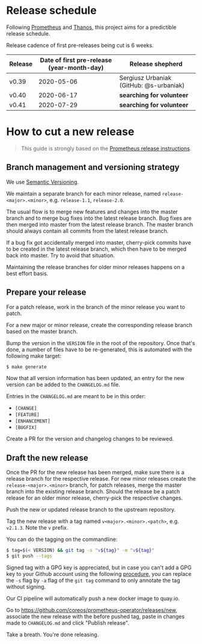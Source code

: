 # Release schedule

Following [Prometheus](https://github.com/prometheus/prometheus/blob/master/RELEASE.md) and [Thanos](https://github.com/thanos-io/thanos/blob/master/docs/release-process.md), this project aims for a predictible release schedule.

Release cadence of first pre-releases being cut is 6 weeks.

| Release | Date of first pre-release (year-month-day) | Release shepherd                            |
|---------|--------------------------------------------|---------------------------------------------|
| v0.39   | 2020-05-06                                 | Sergiusz Urbaniak (GitHub: @s-urbaniak)     |
| v0.40   | 2020-06-17                                 | **searching for volunteer**                 |
| v0.41   | 2020-07-29                                 | **searching for volunteer**                 |

# How to cut a new release

> This guide is strongly based on the [Prometheus release instructions](https://github.com/prometheus/prometheus/wiki/HOWTO-cut-a-new-release).

## Branch management and versioning strategy

We use [Semantic Versioning](http://semver.org/).

We maintain a separate branch for each minor release, named `release-<major>.<minor>`, e.g. `release-1.1`, `release-2.0`.

The usual flow is to merge new features and changes into the master branch and to merge bug fixes into the latest release branch. Bug fixes are then merged into master from the latest release branch. The master branch should always contain all commits from the latest release branch.

If a bug fix got accidentally merged into master, cherry-pick commits have to be created in the latest release branch, which then have to be merged back into master. Try to avoid that situation.

Maintaining the release branches for older minor releases happens on a best effort basis.

## Prepare your release

For a patch release, work in the branch of the minor release you want to patch.

For a new major or minor release, create the corresponding release branch based on the master branch.

Bump the version in the `VERSION` file in the root of the repository. Once that's done, a number of files have to be re-generated, this is automated with the following make target:

```bash
$ make generate
```

Now that all version information has been updated, an entry for the new version can be added to the `CHANGELOG.md` file.

Entries in the `CHANGELOG.md` are meant to be in this order:

* `[CHANGE]`
* `[FEATURE]`
* `[ENHANCEMENT]`
* `[BUGFIX]`

Create a PR for the version and changelog changes to be reviewed.

## Draft the new release

Once the PR for the new release has been merged, make sure there is a release branch for the respective release. For new minor releases create the `release-<major>.<minor>` branch, for patch releases, merge  the master branch into the existing release branch. Should the release be a patch release for an older minor release, cherry-pick the respective changes.

Push the new or updated release branch to the upstream repository.

Tag the new release with a tag named `v<major>.<minor>.<patch>`, e.g. `v2.1.3`. Note the `v` prefix.

You can do the tagging on the commandline:

```bash
$ tag=$(< VERSION) && git tag -s "v${tag}" -m "v${tag}"
$ git push --tags
```

Signed tag with a GPG key is appreciated, but in case you can't add a GPG key to your Github account using the following [procedure](https://help.github.com/articles/generating-a-gpg-key/), you can replace the `-s` flag by `-a` flag of the `git tag` command to only annotate the tag without signing.

Our CI pipeline will automatically push a new docker image to quay.io.

Go to  https://github.com/coreos/prometheus-operator/releases/new, associate the new release with the before pushed tag, paste in changes made to `CHANGELOG.md` and click "Publish release".

Take a breath. You're done releasing.
